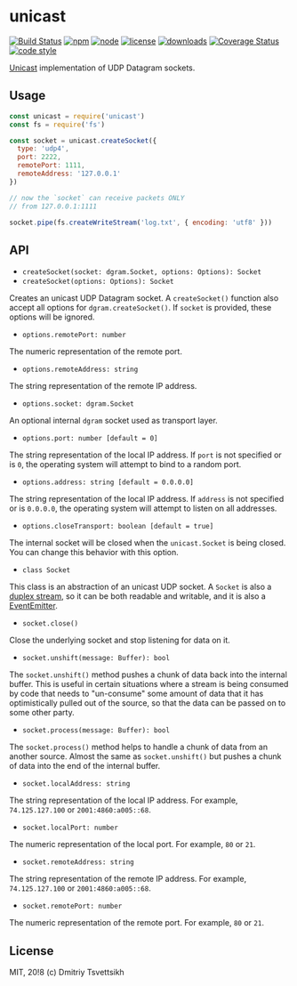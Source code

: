 # unicast

[![Build Status](https://travis-ci.org/reklatsmasters/unicast.svg?branch=master)](https://travis-ci.org/reklatsmasters/unicast)
[![npm](https://img.shields.io/npm/v/unicast.svg)](https://npmjs.org/package/unicast)
[![node](https://img.shields.io/node/v/unicast.svg)](https://npmjs.org/package/unicast)
[![license](https://img.shields.io/npm/l/unicast.svg)](https://npmjs.org/package/unicast)
[![downloads](https://img.shields.io/npm/dm/unicast.svg)](https://npmjs.org/package/unicast)
[![Coverage Status](https://coveralls.io/repos/github/reklatsmasters/unicast/badge.svg?branch=master)](https://coveralls.io/github/reklatsmasters/unicast?branch=master)
[![code style](https://img.shields.io/badge/code_style-XO-5ed9c7.svg)](https://github.com/sindresorhus/xo)

[Unicast](https://en.wikipedia.org/wiki/Unicast) implementation of UDP Datagram sockets.

## Usage

```js
const unicast = require('unicast')
const fs = require('fs')

const socket = unicast.createSocket({
  type: 'udp4',
  port: 2222,
  remotePort: 1111,
  remoteAddress: '127.0.0.1'
})

// now the `socket` can receive packets ONLY
// from 127.0.0.1:1111

socket.pipe(fs.createWriteStream('log.txt', { encoding: 'utf8' }))
```

## API

* `createSocket(socket: dgram.Socket, options: Options): Socket`
* `createSocket(options: Options): Socket`

Creates an unicast UDP Datagram socket. A `createSocket()` function also accept all options for `dgram.createSocket()`. If `socket` is provided, these options will be ignored.

* `options.remotePort: number`

The numeric representation of the remote port.

* `options.remoteAddress: string`

The string representation of the remote IP address.

* `options.socket: dgram.Socket`

An optional internal `dgram` socket used as transport layer.

* `options.port: number [default = 0]`

The string representation of the local IP address. If `port` is not specified or is `0`, the operating system will attempt to bind to a random port.

* `options.address: string [default = 0.0.0.0]`

The string representation of the local IP address. If `address` is not specified or is `0.0.0.0`, the operating system will attempt to listen on all addresses.

* `options.closeTransport: boolean [default = true]`

The internal socket will be closed when the `unicast.Socket` is being closed. You can change this behavior with this option.

* `class Socket`

This class is an abstraction of an unicast UDP socket. A `Socket` is also a [duplex stream](https://nodejs.org/api/stream.html#stream_class_stream_duplex), so it can be both readable and writable, and it is also a [EventEmitter](https://nodejs.org/api/events.html#events_class_eventemitter).

* `socket.close()`

Close the underlying socket and stop listening for data on it.

* `socket.unshift(message: Buffer): bool`

The `socket.unshift()` method pushes a chunk of data back into the internal buffer. This is useful in certain situations where a stream is being consumed by code that needs to "un-consume" some amount of data that it has optimistically pulled out of the source, so that the data can be passed on to some other party.

* `socket.process(message: Buffer): bool`

The `socket.process()` method helps to handle a chunk of data from an another source. Almost the same as `socket.unshift()` but pushes a chunk of data into the end of the internal buffer.

* `socket.localAddress: string`

The string representation of the local IP address. For example, `74.125.127.100` or `2001:4860:a005::68`.

* `socket.localPort: number`

The numeric representation of the local port. For example, `80` or `21`.

* `socket.remoteAddress: string`

The string representation of the remote IP address. For example, `74.125.127.100` or `2001:4860:a005::68`.

* `socket.remotePort: number`

The numeric representation of the remote port. For example, `80` or `21`.

## License

MIT, 20!8 (c) Dmitriy Tsvettsikh
